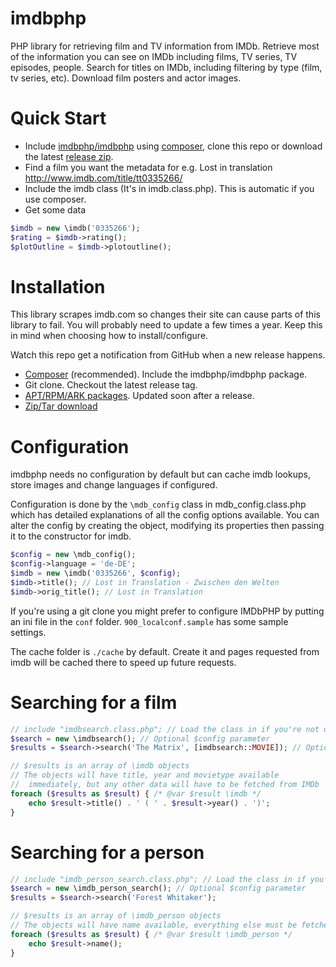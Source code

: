 imdbphp
=======

PHP library for retrieving film and TV information from IMDb.
Retrieve most of the information you can see on IMDb including films, TV series, TV episodes, people.
Search for titles on IMDb, including filtering by type (film, tv series, etc).
Download film posters and actor images.


Quick Start
===========

* Include [imdbphp/imdbphp](https://packagist.org/packages/imdbphp/imdbphp) using [composer](https://www.getcomposer.org), clone this repo or download the latest [release zip](https://github.com/tboothman/imdbphp/releases).
* Find a film you want the metadata for e.g. Lost in translation http://www.imdb.com/title/tt0335266/
* Include the imdb class (It's in imdb.class.php). This is automatic if you use composer.
* Get some data
```php
$imdb = new \imdb('0335266');
$rating = $imdb->rating();
$plotOutline = $imdb->plotoutline();
```

Installation
============

This library scrapes imdb.com so changes their site can cause parts of this library to fail. You will probably need to update a few times a year. Keep this in mind when choosing how to install/configure.

Watch this repo get a notification from GitHub when a new release happens.

* [Composer](https://www.getcomposer.org) (recommended). Include the imdbphp/imdbphp package.
* Git clone. Checkout the latest release tag.
* [APT/RPM/ARK packages](http://apt.izzysoft.de/). Updated soon after a release.
* [Zip/Tar download](https://github.com/tboothman/imdbphp/releases)


Configuration
=============

imdbphp needs no configuration by default but can cache imdb lookups, store images and change languages if configured.

Configuration is done by the `\mdb_config` class in mdb_config.class.php which has detailed explanations of all the config options available.
You can alter the config by creating the object, modifying its properties then passing it to the constructor for imdb.
```php
$config = new \mdb_config();
$config->language = 'de-DE';
$imdb = new \imdb('0335266', $config);
$imdb->title(); // Lost in Translation - Zwischen den Welten
$imdb->orig_title(); // Lost in Translation
```

If you're using a git clone you might prefer to configure IMDbPHP by putting an ini file in the `conf` folder. `900_localconf.sample` has some sample settings.

The cache folder is `./cache` by default. Create it and pages requested from imdb will be cached there to speed up future requests.

Searching for a film
====================

```php
// include "imdbsearch.class.php"; // Load the class in if you're not using an autoloader
$search = new \imdbsearch(); // Optional $config parameter
$results = $search->search('The Matrix', [imdbsearch::MOVIE]); // Optional second parameter restricts types returned

// $results is an array of \imdb objects
// The objects will have title, year and movietype available
//  immediately, but any other data will have to be fetched from IMDb
foreach ($results as $result) { /* @var $result \imdb */
    echo $result->title() . ' ( ' . $result->year() . ')';
}
```

Searching for a person
======================
```php
// include "imdb_person_search.class.php"; // Load the class in if you're not using an autoloader
$search = new \imdb_person_search(); // Optional $config parameter
$results = $search->search('Forest Whitaker');

// $results is an array of \imdb_person objects
// The objects will have name available, everything else must be fetched from IMDb
foreach ($results as $result) { /* @var $result \imdb_person */
    echo $result->name();
}
```
